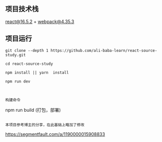 
## 项目技术栈

react@16.5.2 + webpack@4.35.3



## 项目运行


```
git clone --depth 1 https://github.com/ali-baba-learn/react-source-study.git  

cd react-source-study 

npm install || yarn  install

npm run dev



构建命令
```
npm run build (打包，部署)

```

本项目参考博主的分享，在此基础上略加了修改
```
https://segmentfault.com/a/1190000015908833

```
